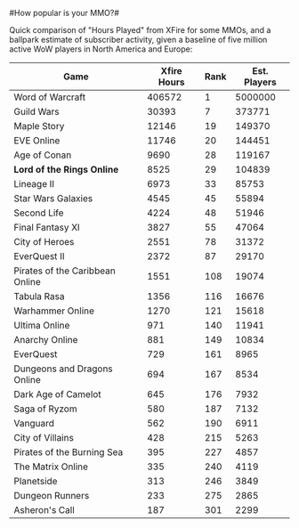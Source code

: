 #How popular is your MMO?#

Quick comparison of "Hours Played" from XFire for some MMOs, and a ballpark estimate of subscriber activity, given a baseline of five million active WoW players in North America and Europe:



| Game | Xfire Hours | Rank | Est. Players |
| --- | --- | --- | --- |
| Word of Warcraft | 406572 | 1 | 5000000 |
| Guild Wars | 30393 | 7 | 373771 |
| Maple Story | 12146 | 19 | 149370 |
| EVE Online | 11746 | 20 | 144451 |
| Age of Conan | 9690 | 28 | 119167 |
| **Lord of the Rings Online** | 8525 | 29 | 104839 |
| Lineage II | 6973 | 33 | 85753 |
| Star Wars Galaxies | 4545 | 45 | 55894 |
| Second Life | 4224 | 48 | 51946 |
| Final Fantasy XI | 3827 | 55 | 47064 |
| City of Heroes | 2551 | 78 | 31372 |
| EverQuest II | 2372 | 87 | 29170 |
| Pirates of the Caribbean Online | 1551 | 108 | 19074 |
| Tabula Rasa | 1356 | 116 | 16676 |
| Warhammer Online | 1270 | 121 | 15618 |
| Ultima Online | 971 | 140 | 11941 |
| Anarchy Online | 881 | 149 | 10834 |
| EverQuest | 729 | 161 | 8965 |
| Dungeons and Dragons Online | 694 | 167 | 8534 |
| Dark Age of Camelot | 645 | 176 | 7932 |
| Saga of Ryzom | 580 | 187 | 7132 |
| Vanguard | 562 | 190 | 6911 |
| City of Villains | 428 | 215 | 5263 |
| Pirates of the Burning Sea | 395 | 227 | 4857 |
| The Matrix Online | 335 | 240 | 4119 |
| Planetside | 313 | 246 | 3849 |
| Dungeon Runners | 233 | 275 | 2865 |
| Asheron's Call | 187 | 301 | 2299 |


